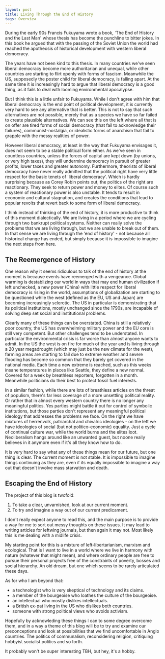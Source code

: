 ```yaml
---
layout: post
title: Living Through the End of History
tags: Overview
---
```


During the early 90s Francis Fukuyama wrote a book, 'The End of History and the
Last Man' whose thesis has become the punchline to bitter jokes. In this book he
argued that with the passing of the Soviet Union the world had reached the
apotheosis of historical development with western liberal democracy.

The years have not been kind to this thesis. In many countries we've seen
liberal democracy become more authoritarian and unequal, while other countries
are starting to flirt openly with forms of fascism. Meanwhile the US, supposedly
the poster child for liberal democracy, is falling apart. At the same time it is
increasingly hard to argue that liberal democracy is a good thing, as it fails
to deal with looming environmental apocalypse. 

But I think this is a little unfair to Fukuyama. While I don't agree with him
that liberal democracy is the end point of political development, it is
currently very hard to see any alternative that is better. This is not to say
that such alternatives are not possible, merely that as a species we have so far
failed to create plausible alternatives. We can see this on the left where all
that is on offer are tired forms of social democracy (that fail to acknowledge
their failures), communist-nostalgia, or idealistic forms of anarchism that fail
to grapple with the messy realities of power. 

However liberal democracy, at least in the way that Fukuyama envisages it, does
not seem to be a stable political form either. As we've seen in countless
countries, unless the forces of capital are kept down (by unions, or very high
taxes), they will undermine democracy in pursuit of greater profits, lower taxes
and greater autonomy. Furthermore, theorists of liberal democracy have never
really admitted that the political right have very little respect for the basic
tenets of 'liberal democracy'. Which is hardly surprising because as Corey Robin
points out, the politics of the right are reactionary. They seek to return power
and money to elites. Of course such a system of reactionary power is also
unstable. It tends to result in economic and cultural stagnation, and creates
the conditions that lead to popular revolts that revert back to some form of
liberal democracy.

I think instead of thinking of the end of history, it is more productive to
think of this moment dialectically. We are living in a period where we are
cycling through two bankrupt political systems. Neither can really solve the
problems that we are living through, but we are unable to break out of them. In
that sense we are living through the 'end of history' - not because all
historical change has ended, but simply because it is impossible to imagine the
next steps from here.

## The Reemergence of History

One reason why it seems ridiculous to talk of the end of history at the moment
is because events have reemerged with a vengeance. Global warming is
destablizing our world in ways that may end human civilization if left
unchecked, a new power (China) with little respect for liberal democracy is
rising in the world, assumptions of globalization are starting to be questioned
while the west (defined as the EU, US and Japan) are becoming increasingly
sclerotic. The US in particular is demonstrating that its political
institutions, mostly unchanged since the 1790s, are incapable of solving deep
set social and institutional problems.

Clearly many of these things can be overstated. China is still a relatively poor
country, the US has overwhelming military power and the EU core is still very
competent. But other challenges tend to be understated. In particular the
environmental crisis is far worse than almost anyone wants to admit. In the US
the west is on fire for much of the year and is living through a 20 year
megadrought (which may just be the new climate for the west), farming areas are
starting to fail due to extreme weather and severe flooding has become so common
that they barely get covered in the national media. Each time a new extreme is
reached, such as this weeks insane temperatures in places like Seattle, they
define a new normal. Covered for a week by breathless reporters, forgotten in a
month. Meanwhile politicians do their best to protect fossil fuel interests.

In a similar fashion, while there are lots of breathless articles on the threat
of populism, there's far less coverage of a more unsettling political reality.
Or rather that in almost every western country there is no longer any meaningful
politics. Yes parties might battle it out for control of symbolic institutions,
but those parties don't represent any meaningful political ideology that
addresses the problems we face. On the right we have mixtures of herrenvolk,
patriarchal and chivalric ideologies - on the left we have ideologies of social
(but not politico-economic) equality. Just a cycle of continual culture war,
while the world burns and the elites loot. Neoliberalism hangs around like an
unwanted guest, but noone really believes in it anymore even if it's all they
know how to do.

It is very hard to say what any of these things mean for our future, but one
thing is clear. The current moment is not stable. It is impossible to imagine
things continuing as they are, even if its equally impossible to imagine a way
out that doesn't involve mass starvation and death.

## Escaping the End of History

The project of this blog is twofold:
1. To take a clear, unvarnished, look at our current moment.
2. To try and imagine a way out of our current predicament.

I don't really expect anyone to read this, and the main purpose is to provide a
way for me to sort out messy thoughts on these issues. It may lead to writing
articles for leftwing journals, but then again it may not. Most likely this is
me dealing with a midlife crisis.

My starting point for this is a mixture of left-libertarianism, marxism and
ecological. That is I want to live in a world where we live in harmony with
nature (whatever that might mean), and where ordinary people are free to pursue
their personal projects free of the constraints of poverty, bosses and social
hierarchy.  An old dream, but one which seems to be rarely articulated these
days.

As for who I am beyond that:
- a technologist who is very skeptical of technology and its claims.
- a member of the bourgeoise who loathes the culture of the bourgeoise.
- an intellectual who mostly dislikes intellectuals.
- a British ex-pat living in the US who dislikes both countries.
- someone with strong political views who avoids activism.

Hopefully by acknowleding these things I can to some degree overcome them, and
in a way a theme of this blog will be to try and examine our preconceptions and
look at possibilities that we find uncomfortable in Anglo countries. The
politics of communalism, reconsidering religion, critiquing hobbyist socialist
politics and so forth.

It probably won't be super interesting TBH, but hey, it's a hobby.
